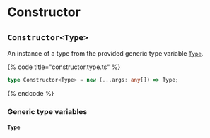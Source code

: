 # Constructor

## `Constructor<Type>`

An instance of a type from the provided generic type variable [`Type`](constructor.md#type).

{% code title="constructor.type.ts" %}
```typescript
type Constructor<Type> = new (...args: any[]) => Type;
```
{% endcode %}

### Generic type variables

#### `Type`
